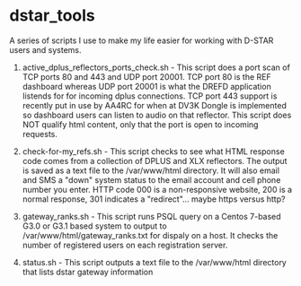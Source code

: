 # dstar_tools
A series of scripts I use to make my life easier for working with D-STAR users and systems.

1. active_dplus_reflectors_ports_check.sh - 
This script does a port scan of TCP ports 80 and 443 and UDP port 20001. TCP port 80 is the REF dashboard
whereas UDP port 20001 is what the DREFD application listends for for incoming dplus connections.
TCP port 443 support is recently put in use by AA4RC for when at DV3K Dongle is implemented so dashboard
users can listen to audio on that reflector. This script does NOT qualify html content, only that the port
is open to incoming requests.

2. check-for-my_refs.sh - This script checks to see what HTML response code comes from a collection of DPLUS
and XLX reflectors. The output is saved as a text file to the /var/www/html directory. It will also email and SMS
a "down" system status to the email account and cell phone number you enter. HTTP code 000 is a non-responsive
website, 200 is a normal response, 301 indicates a "redirect"... maybe https versus http?

3. gateway_ranks.sh - This script runs PSQL query on a Centos 7-based G3.0 or G3.1 based system to output to
/var/www/html/gateway_ranks.txt for dispaly on a host. It checks the number of registered users on each registration
server.

4. status.sh - This script outputs a text file to the /var/www/html directory that lists dstar gateway information
